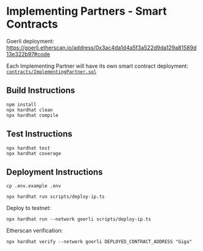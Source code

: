 # Implementing Partners - Smart Contracts

Goerli deployment: https://goerli.etherscan.io/address/0x3ac4da1d4a5f3a522d9da129a81589d13e322b97#code

Each Implementing Partner will have its own smart contract deployment: [`contracts/ImplementingPartner.sol`](contracts/ImplementingPartner.sol)

## Build Instructions

```shell
npm install
npx hardhat clean
npx hardhat compile
```

## Test Instructions

```shell
npx hardhat test
npx hardhat coverage
```

## Deployment Instructions

```shell
cp .env.example .env
```

```shell
npx hardhat run scripts/deploy-ip.ts
```

Deploy to testnet:

```shell
npx hardhat run --network goerli scripts/deploy-ip.ts
```

Etherscan verification:

```shell
npx hardhat verify --network goerli DEPLOYED_CONTRACT_ADDRESS "Giga"
```
